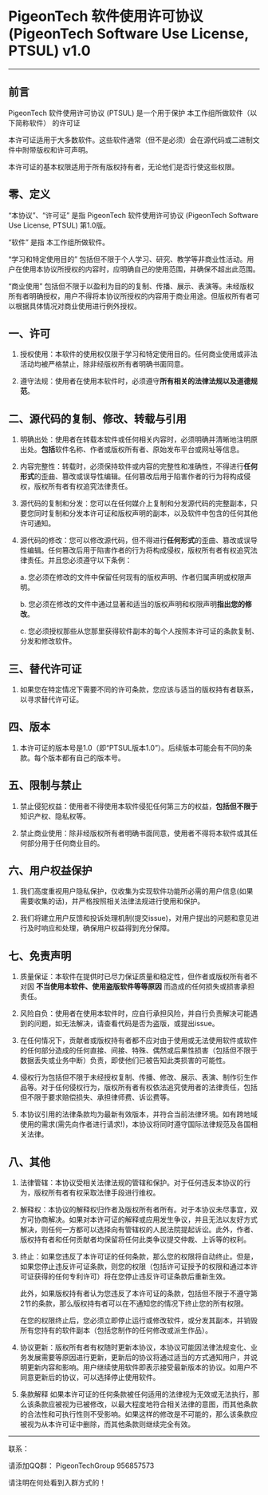 

# PigeonTech 软件使用许可协议 (PigeonTech Software Use License, PTSUL) v1.0

---

## 前言
PigeonTech 软件使用许可协议 (PTSUL) 是一个用于保护 本工作组所做软件（以下简称软件） 的许可证

本许可证适用于大多数软件。这些软件通常（但不是必须）会在源代码或二进制文件中附带版权和许可声明。

本许可证的基本权限适用于所有版权持有者，无论他们是否行使这些权限。

## 零、定义

“本协议”、“许可证” 是指 PigeonTech 软件使用许可协议 (PigeonTech Software Use License, PTSUL) 第1.0版。

“软件” 是指 本工作组所做软件。

“学习和特定使用目的” 包括但不限于个人学习、研究、教学等非商业性活动。用户在使用本协议所授权的内容时，应明确自己的使用范围，并确保不超出此范围。

“商业使用” 包括但不限于以盈利为目的的复制、传播、展示、表演等。未经版权所有者明确授权，用户不得将本协议所授权的内容用于商业用途。但版权所有者可以根据具体情况对商业使用进行例外授权。


## 一、许可

1. 授权使用：本软件的使用权仅限于学习和特定使用目的。任何商业使用或非法活动均被严格禁止，除非经版权所有者明确书面同意。

2. 遵守法规：使用者在使用本软件时，必须遵守**所有相关的法律法规以及道德规范**。

## 二、源代码的复制、修改、转载与引用

1. 明确出处：使用者在转载本软件或任何相关内容时，必须明确并清晰地注明原出处。**包括**软件名称、作者或版权所有者、原始发布平台或网址等信息。

2. 内容完整性：转载时，必须保持软件或内容的完整性和准确性，不得进行**任何形式**的歪曲、篡改或误导性编辑。任何篡改后用于陷害作者的行为将构成侵权，版权所有者有权追究法律责任。
   
3. 源代码的复制和分发：您可以在任何媒介上复制和分发源代码的完整副本，只要您同时复制和分发本许可证和版权声明的副本，以及软件中包含的任何其他许可通知。

4. 源代码的修改：您可以修改源代码，但不得进行**任何形式**的歪曲、篡改或误导性编辑。任何篡改后用于陷害作者的行为将构成侵权，版权所有者有权追究法律责任。并且您必须遵守以下条例：
   
   a. 您必须在修改的文件中保留任何现有的版权声明、作者归属声明或权限声明。

   b. 您必须在修改的文件中通过显著和适当的版权声明和权限声明**指出您的修改**。

   c. 您必须授权那些从您那里获得软件副本的每个人按照本许可证的条款复制、分发和修改软件。

## 三、替代许可证

1. 如果您在特定情况下需要不同的许可条款，您应该与适当的版权持有者联系，以寻求替代许可证。

## 四、版本

1. 本许可证的版本号是1.0（即“PTSUL版本1.0”）。后续版本可能会有不同的条款。每个版本都有自己的版本号。

## 五、限制与禁止

1. 禁止侵犯权益：使用者不得使用本软件侵犯任何第三方的权益，**包括但不限于**知识产权、隐私权等。

2. 禁止商业使用：除非经版权所有者明确书面同意，使用者不得将本软件或其任何部分用于任何商业目的。

## 六、用户权益保护

1. 我们高度重视用户隐私保护，仅收集为实现软件功能所必需的用户信息(如果需要收集的话)，并严格按照相关法律法规进行使用和保护。

2. 我们将建立用户反馈和投诉处理机制(提交issue)，对用户提出的问题和意见进行及时响应和处理，确保用户权益得到充分保障。

## 七、免责声明

1. 质量保证：本软件在提供时已尽力保证质量和稳定性，但作者或版权所有者不对因 **不当使用本软件、使用盗版软件等等原因** 而造成的任何损失或损害承担责任。

2. 风险自负：使用者在使用本软件时，应自行承担风险，并自行负责解决可能遇到的问题，如无法解决，请查看代码是否为盗版，或提出issue。

3. 在任何情况下，贡献者或版权持有者都不应对由于使用或无法使用软件或软件的任何部分造成的任何直接、间接、特殊、偶然或后果性损害（包括但不限于数据丢失或业务中断）负责，即使他们已被告知此类损害的可能性。

4. 侵权行为包括但不限于未经授权复制、传播、修改、展示、表演、制作衍生作品等。对于任何侵权行为，版权所有者有权依法追究使用者的法律责任，包括但不限于要求赔偿损失、承担律师费、诉讼费等。

5. 本协议引用的法律条款均为最新有效版本，并符合当前法律环境。如有跨地域使用的需求(需先向作者进行请求!)，本协议将同时遵守国际法律规范及各国相关法律。

## 八、其他

1. 法律管辖：本协议受相关法律法规的管辖和保护。对于任何违反本协议的行为，版权所有者有权采取法律手段进行维权。

2. 解释权：本协议的解释权归作者及版权所有者所有。对于本协议未尽事宜，双方可协商解决。如果对本许可证的解释或应用发生争议，并且无法以友好方式解决，则任何一方都可以选择向有管辖权的人民法院提起诉讼。此外，作者、版权持有者和任何贡献者均保留将任何此类争议提交仲裁、上诉等的权利。
   
3. 终止：如果您违反了本许可证的任何条款，那么您的权限将自动终止。但是，如果您停止违反许可证条款，则您的权限（包括许可证授予的权限和通过本许可证获得的任何专利许可）将在您停止违反许可证条款后重新生效。

   此外，如果版权持有者认为您违反了本许可证的条款，包括但不限于不遵守第2节的条款，那么版权持有者可以在不通知您的情况下终止您的所有权限。

   在您的权限终止后，您必须立即停止运行或修改软件，或分发其副本，并销毁所有您持有的软件副本（包括您制作的任何修改或派生作品）。

4. 协议更新：版权所有者有权随时更新本协议，本协议可能因法律法规变化、业务发展需要等原因进行更新，更新后的协议将通过适当的方式通知用户，并说明更新内容和影响。用户继续使用软件即表示接受最新版本的协议。如用户不同意更新后的协议，可以选择停止使用软件。

5. 条款解释
   如果本许可证的任何条款被任何适用的法律视为无效或无法执行，那么该条款应被视为已被修改，以最大程度地符合相关法律的意图，而其他条款的合法性和可执行性则不受影响。如果这样的修改是不可能的，那么该条款应被视为从本许可证中删除，而其他条款则继续完全有效。

---

联系：

请添加QQ群： PigeonTechGroup  956857573

请注明在何处看到入群方式的！
